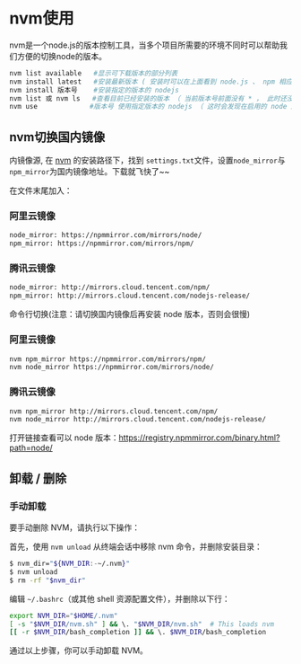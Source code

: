# nvm使用

nvm是一个node.js的版本控制工具，当多个项目所需要的环境不同时可以帮助我们方便的切换node的版本。

~~~bash
nvm list available   #显示可下载版本的部分列表
nvm install latest   #安装最新版本 ( 安装时可以在上面看到 node.js 、 npm 相应的版本号 ，不建议安装最新版本)
nvm install 版本号    #安装指定的版本的 nodejs
nvm list 或 nvm ls	#查看目前已经安装的版本 （ 当前版本号前面没有 * ， 此时还没有使用任何一个版本，这时使用 node.js 时会报错 ）
nvm use     		#版本号 使用指定版本的 nodejs （ 这时会发现在启用的 node 版本前面有 * 标记，这时就可以使用 node.js ）


~~~

## nvm切换国内镜像

内镜像源, 在 [nvm](https://nvm.p6p.net/) 的安装路径下，找到 `settings.txt`文件，设置`node_mirror`与`npm_mirror`为国内镜像地址。下载就飞快了~~

在文件末尾加入：

### 阿里云镜像



```bash
node_mirror: https://npmmirror.com/mirrors/node/
npm_mirror: https://npmmirror.com/mirrors/npm/
```

### 腾讯云镜像



```bash
node_mirror: http://mirrors.cloud.tencent.com/npm/
npm_mirror: http://mirrors.cloud.tencent.com/nodejs-release/
```

命令行切换(注意：请切换国内镜像后再安装 node 版本，否则会很慢)

### 阿里云镜像



```bash
nvm npm_mirror https://npmmirror.com/mirrors/npm/
nvm node_mirror https://npmmirror.com/mirrors/node/
```

### 腾讯云镜像



```bash
nvm npm_mirror http://mirrors.cloud.tencent.com/npm/
nvm node_mirror http://mirrors.cloud.tencent.com/nodejs-release/
```

打开链接查看可以 node 版本：https://registry.npmmirror.com/binary.html?path=node/

## 卸载 / 删除

### 手动卸载

要手动删除 NVM，请执行以下操作：

首先，使用 `nvm unload` 从终端会话中移除 nvm 命令，并删除安装目录：

```bash
$ nvm_dir="${NVM_DIR:-~/.nvm}"
$ nvm unload
$ rm -rf "$nvm_dir"
```

编辑 `~/.bashrc`（或其他 shell 资源配置文件），并删除以下行：

```bash
export NVM_DIR="$HOME/.nvm"
[ -s "$NVM_DIR/nvm.sh" ] && \. "$NVM_DIR/nvm.sh"  # This loads nvm
[[ -r $NVM_DIR/bash_completion ]] && \. $NVM_DIR/bash_completion
```

通过以上步骤，你可以手动卸载 NVM。